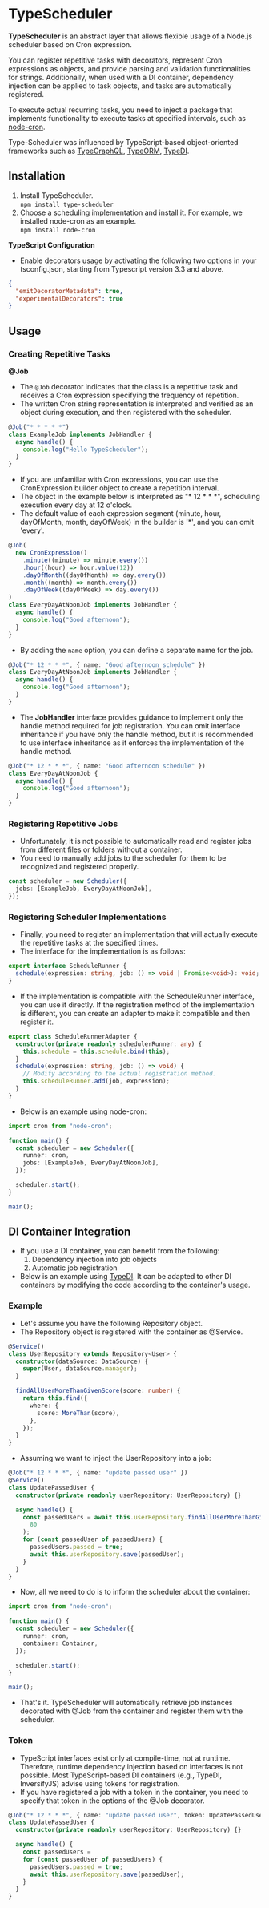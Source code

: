 # TypeScheduler

**TypeScheduler** is an abstract layer that allows flexible usage of a Node.js scheduler based on Cron expression.

You can register repetitive tasks with decorators, represent Cron expressions as objects, and provide parsing and validation functionalities for strings. Additionally, when used with a DI container, dependency injection can be applied to task objects, and tasks are automatically registered.

To execute actual recurring tasks, you need to inject a package that implements functionality to execute tasks at specified intervals, such as [node-cron](https://www.npmjs.com/package/node-cron).

Type-Scheduler was influenced by TypeScript-based object-oriented frameworks such as [TypeGraphQL](https://typegraphql.com/), [TypeORM](https://typeorm.io/), [TypeDI](https://github.com/typestack/typedi).

## Installation

1. Install TypeScheduler.  
   `npm install type-scheduler`
2. Choose a scheduling implementation and install it. For example, we installed node-cron as an example.  
   `npm install node-cron`

**TypeScript Configuration**

- Enable decorators usage by activating the following two options in your tsconfig.json, starting from Typescript version 3.3 and above.

```json
{
  "emitDecoratorMetadata": true,
  "experimentalDecorators": true
}
```

## Usage

### Creating Repetitive Tasks

**@Job**

- The `@Job` decorator indicates that the class is a repetitive task and receives a Cron expression specifying the frequency of repetition.
- The written Cron string representation is interpreted and verified as an object during execution, and then registered with the scheduler.

```ts
@Job("* * * * *")
class ExampleJob implements JobHandler {
  async handle() {
    console.log("Hello TypeScheduler");
  }
}
```

- If you are unfamiliar with Cron expressions, you can use the CronExpression builder object to create a repetition interval.
- The object in the example below is interpreted as "\* 12 \* \* \*", scheduling execution every day at 12 o'clock.
- The default value of each expression segment (minute, hour, dayOfMonth, month, dayOfWeek) in the builder is '\*', and you can omit 'every'.

```ts
@Job(
  new CronExpression()
    .minute((minute) => minute.every())
    .hour((hour) => hour.value(12))
    .dayOfMonth((dayOfMonth) => day.every())
    .month((month) => month.every())
    .dayOfWeek((dayOfWeek) => day.every())
)
class EveryDayAtNoonJob implements JobHandler {
  async handle() {
    console.log("Good afternoon");
  }
}
```

- By adding the `name` option, you can define a separate name for the job.

```ts
@Job("* 12 * * *", { name: "Good afternoon schedule" })
class EveryDayAtNoonJob implements JobHandler {
  async handle() {
    console.log("Good afternoon");
  }
}
```

- The **JobHandler** interface provides guidance to implement only the handle method required for job registration. You can omit interface inheritance if you have only the handle method, but it is recommended to use interface inheritance as it enforces the implementation of the handle method.

```ts
@Job("* 12 * * *", { name: "Good afternoon schedule" })
class EveryDayAtNoonJob {
  async handle() {
    console.log("Good afternoon");
  }
}
```

### Registering Repetitive Jobs

- Unfortunately, it is not possible to automatically read and register jobs from different files or folders without a container.
- You need to manually add jobs to the scheduler for them to be recognized and registered properly.

```ts
const scheduler = new Scheduler({
  jobs: [ExampleJob, EveryDayAtNoonJob],
});
```

### Registering Scheduler Implementations

- Finally, you need to register an implementation that will actually execute the repetitive tasks at the specified times.
- The interface for the implementation is as follows:

```ts
export interface ScheduleRunner {
  schedule(expression: string, job: () => void | Promise<void>): void;
}
```

- If the implementation is compatible with the ScheduleRunner interface, you can use it directly. If the registration method of the implementation is different, you can create an adapter to make it compatible and then register it.

```ts
export class ScheduleRunnerAdapter {
  constructor(private readonly schedulerRunner: any) {
    this.schedule = this.schedule.bind(this);
  }
  schedule(expression: string, job: () => void) {
    // Modify according to the actual registration method.
    this.scheduleRunner.add(job, expression);
  }
}
```

- Below is an example using node-cron:

```ts
import cron from "node-cron";

function main() {
  const scheduler = new Scheduler({
    runner: cron,
    jobs: [ExampleJob, EveryDayAtNoonJob],
  });

  scheduler.start();
}

main();
```

## DI Container Integration

- If you use a DI container, you can benefit from the following:
  1. Dependency injection into job objects
  2. Automatic job registration
- Below is an example using [TypeDI](https://github.com/typestack/typedi). It can be adapted to other DI containers by modifying the code according to the container's usage.

### Example

- Let's assume you have the following Repository object.
- The Repository object is registered with the container as @Service.

```ts
@Service()
class UserRepository extends Repository<User> {
  constructor(dataSource: DataSource) {
    super(User, dataSource.manager);
  }

  findAllUserMoreThanGivenScore(score: number) {
    return this.find({
      where: {
        score: MoreThan(score),
      },
    });
  }
}
```

- Assuming we want to inject the UserRepository into a job:

```ts
@Job("* 12 * * *", { name: "update passed user" })
@Service()
class UpdatePassedUser {
  constructor(private readonly userRepository: UserRepository) {}

  async handle() {
    const passedUsers = await this.userRepository.findAllUserMoreThanGivenScore(
      80
    );
    for (const passedUser of passedUsers) {
      passedUsers.passed = true;
      await this.userRepository.save(passedUser);
    }
  }
}
```

- Now, all we need to do is to inform the scheduler about the container:

```ts
import cron from "node-cron";

function main() {
  const scheduler = new Scheduler({
    runner: cron,
    container: Container,
  });

  scheduler.start();
}

main();
```

- That's it. TypeScheduler will automatically retrieve job instances decorated with @Job from the container and register them with the scheduler.

### Token

- TypeScript interfaces exist only at compile-time, not at runtime. Therefore, runtime dependency injection based on interfaces is not possible. Most TypeScript-based DI containers (e.g., TypeDI, InversifyJS) advise using tokens for registration.
- If you have registered a job with a token in the container, you need to specify that token in the options of the @Job decorator.

```ts
@Job("* 12 * * *", { name: "update passed user", token: UpdatePassedUserToken })
class UpdatePassedUser {
  constructor(private readonly userRepository: UserRepository) {}

  async handle() {
    const passedUsers =
    for (const passedUser of passedUsers) {
      passedUsers.passed = true;
      await this.userRepository.save(passedUser);
    }
  }
}
```
